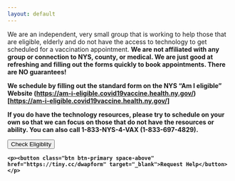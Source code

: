 ```yaml
---
layout: default
---
```

<div class="row">
  <div class="col-sm-12 col-md-8 pt-3" markdown=1>
We are an independent, very small group that is working to help those that are eligible, elderly and do not have the access to technology to get scheduled for a vaccination appointment.  <strong>We are not affiliated with any group or connection to NYS, county, or medical. We are just good at refreshing and filling out the forms quickly to book appointments.  There are NO guarantees!

We schedule by filling out the standard form on the NYS “Am I eligible” Website (https://am-i-eligible.covid19vaccine.health.ny.gov/)[https://am-i-eligible.covid19vaccine.health.ny.gov/]

If you do have the technology resources, please try to schedule on your own so that we can focus on those that do not have the resources or ability. You can also call  **1-833-NYS-4-VAX (1-833-697-4829)**.
  </div>
  <div class="col-sm-12 col-md-4 text-center pt-3" markdown=1>
  <p><button class="btn btn-primary space-below" href="https://am-i-eligible.covid19vaccine.health.ny.gov/" target="_blank">Check Eligiblity</button></p>

    <p><button class="btn btn-primary space-above" href="https://tiny.cc/dwapform" target="_blank">Request Help</button></p>

  </div>
</div>
